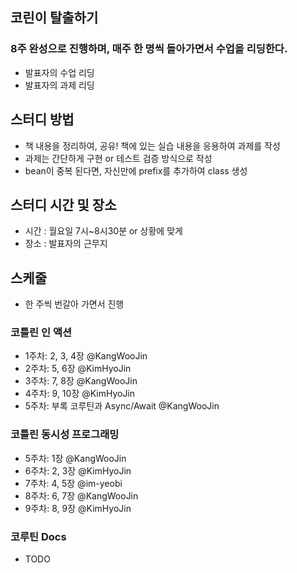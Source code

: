 ## 코린이 탈출하기

### 8주 완성으로 진행하며, 매주 한 명씩 돌아가면서 수업을 리딩한다.
- 발표자의 수업 리딩
- 발표자의 과제 리딩


## 스터디 방법
- 책 내용을 정리하여, 공유! 책에 있는 실습 내용을 응용하여 과제를 작성
- 과제는 간단하게 구현 or 테스트 검증 방식으로 작성
- bean이 중복 된다면, 자신만에 prefix를 추가하여 class 생성

## 스터디 시간 및 장소
- 시간 : 월요일 7시~8시30분 or 상황에 맞게
- 장소 : 발표자의 근무지

## 스케줄
- 한 주씩 번갈아 가면서 진행
### 코틀린 인 액션
- 1주차:  2, 3, 4장 @KangWooJin
- 2주차:  5, 6장 @KimHyoJin
- 3주차:  7, 8장 @KangWooJin
- 4주차:  9, 10장 @KimHyoJin
- 5주차:  부록 코루틴과 Async/Await @KangWooJin

### 코틀린 동시성 프로그래밍
- 5주차:  1장 @KangWooJin
- 6주차:  2, 3장 @KimHyoJin
- 7주차:  4, 5장 @im-yeobi
- 8주차:  6, 7장 @KangWooJin
- 9주차:  8, 9장 @KimHyoJin

### 코루틴 Docs
- TODO
